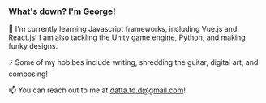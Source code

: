 ### What's down? I'm George!

🌱 I'm currently learning Javascript frameworks, including Vue.js and React.js! I am also tackling the Unity game 
engine, Python, and making funky designs.

⚡ Some of my hobibes include writing, shredding the guitar, digital art, and composing! 

📫 You can reach out to me at datta.td.d@gmail.com!

<!--
**GeorgeQQJelly/GeorgeQQJelly** is a ✨ _special_ ✨ repository because its `README.md` (this file) appears on your GitHub profile.

Here are some ideas to get you started:

- 🔭 I’m currently working on ...
- 🌱 I’m currently learning ...
- 👯 I’m looking to collaborate on ...
- 🤔 I’m looking for help with ...
- 💬 Ask me about ...
- 📫 How to reach me: ...
- 😄 Pronouns: ...
- ⚡ Fun fact: ...
-->
